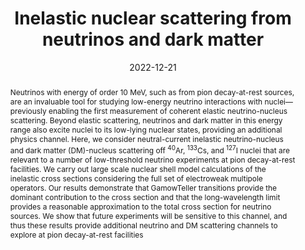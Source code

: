 ---
title: "Inelastic nuclear scattering from neutrinos and dark matter"
collection: publications
permalink: /publication/2022-inelastic
date: 2022-12-21
link: 'https://journals.aps.org/prd/abstract/10.1103/PhysRevD.106.113006'
arxiv: 'https://arxiv.org/abs/2206.08590'
github: 'https://github.com/noctildon/Inelastic'
inspirehep: 'https://inspirehep.net/literature/2097598'
citation: 'Bhaskar Dutta, <strong>Wei-Chih Huang</strong>, Jayden L. Newstead, and Vishvas Pandey. <i>Phys. Rev. D 106, 113006</i>'
abstract: 'Neutrinos with energy of order 10 MeV, such as from pion decay-at-rest sources, are an invaluable tool
for studying low-energy neutrino interactions with nuclei—previously enabling the first measurement of
coherent elastic neutrino-nucleus scattering. Beyond elastic scattering, neutrinos and dark matter in this
energy range also excite nuclei to its low-lying nuclear states, providing an additional physics channel.
Here, we consider neutral-current inelastic neutrino-nucleus and dark matter (DM)-nucleus scattering off
$^{40}$Ar, $^{133}$Cs, and $^{127}$I nuclei that are relevant to a number of low-threshold neutrino experiments at pion
decay-at-rest facilities. We carry out large scale nuclear shell model calculations of the inelastic cross
sections considering the full set of electroweak multipole operators. Our results demonstrate that GamowTeller transitions provide the dominant contribution to the cross section and that the long-wavelength limit
provides a reasonable approximation to the total cross section for neutrino sources. We show that future
experiments will be sensitive to this channel, and thus these results provide additional neutrino and DM
scattering channels to explore at pion decay-at-rest facilities'
---